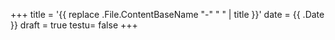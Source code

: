 +++
title = '{{ replace .File.ContentBaseName "-" " " | title }}'
date = {{ .Date }}
draft = true
testu= false
+++